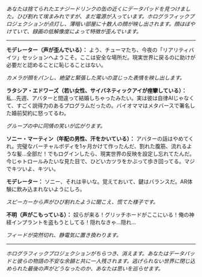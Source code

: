 _あなたは捨てられたエナジードリンクの缶の近くにデータパッドを見つけました。ひび割れて埃まみれですが、まだ電源が入っています。ホログラフィックプロジェクションが点灯し、薄暗い部屋に十数人の顔が映し出されます。顔はぼやけていて、録画の低解像度によって特徴が歪んでいます。_

---

**モデレーター（声が歪んでいる）：** よう、チューマたち、今夜の「リアリティバイツ」セッションへようこそ。ここは安全な場所だ。現実世界に戻るのに助けが必要だと認めることに恥じることはない。

_カメラが顔をパンし、絶望と緊張した笑いの混じった表情を映し出します。_

**ラタシア・エドワーズ（若い女性、サイバネティックアイが痙攣している）：** 私…先週、アバターと間違って結婚しちゃったみたい。実は彼は自律AIじゃなくて、すごく説得力のあるプログラムだったの。バイオママはメタバースで署名した婚前契約に怒ってるわ。

_グループの中に同情の笑いが広がります。_

**ソニー・マーティン（年配の男性、汗をかいている）：** アバターの話はやめてくれ。完璧なバーチャルボディを1ヶ月かけて作ったんだ、割れた腹筋、流れるような髪…全部だ！でもログインしたら、現実世界の反映を設定し忘れてたんだ。今じゃトロールみたいな見た目で、ひどいカツラをかぶって歩き回ってる。マジでキツいよ、キツい。

**モデレーター：** ソニー、それは辛いな。覚えておいて、鍵はバランスだ。AR体験に飲み込まれないようにしろ。

_スピーカーから声がひび割れたように聞こえ、慌てた様子です。_

**不明（声がこもっている）：** 奴らが来る！グリッチホードがここにいる！俺の神経インプラントを盗もうとしてる！隠れなきゃ…隠れ…

_フィードが突然切れ、静電気に置き換わります。_

---

_ホログラフィックプロジェクションがちらつき、消えます。あなたはデータパッドと彼らの物語の不安な余韻と共に一人残されます。逃げられない世界に閉じ込められた最後の声がどうなったのか、あなたは思いを巡らせます。_
